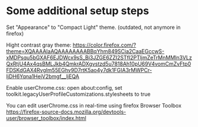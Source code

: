 # Some additional setup steps

Set "Appearance" to "Compact Light" theme. (outdated, not anymore in firefox)

Hight contrast gray theme: https://color.firefox.com/?theme=XQAAAAIaAQAAAAAAAABBqYhm849SCia2CaaEGccwS-xMDPsqu5bGXAF6EJDWcx9sS_Bi3JZGE6ZZI2STfI2PTljmZeTrMnMMln3VLzQxRtjU4Ax4qsBMLJkb4QmkrADXgvstzd5u7818Ah10pU69V4vomCmZvFtp0FDSKdGAX4RvgIm55EGhv9D7rtK5ao4y7dk1FGIA3rMWPCr-IjDH6Yqna1HejV2bmgf__ljEQA

Enable userChrome.css: open about:config, set toolkit.legacyUserProfileCustomizations.stylesheets to true

You can edit userChrome.css in real-time using firefox Browser Toolbox <https://firefox-source-docs.mozilla.org/devtools-user/browser_toolbox/index.html>
